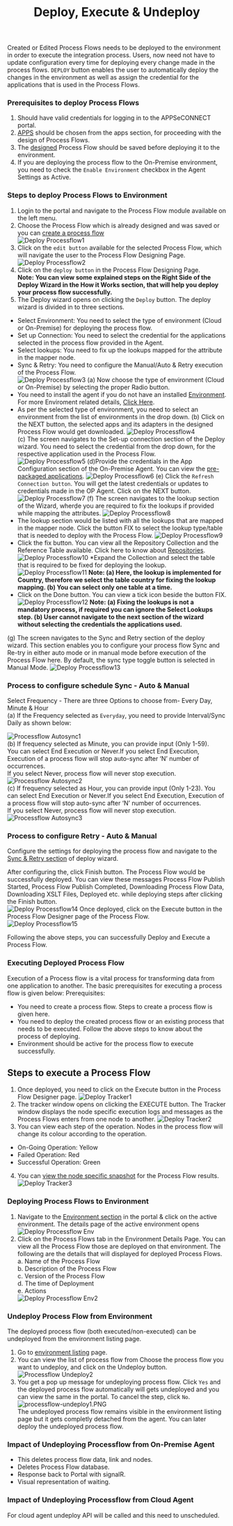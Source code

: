 ﻿---
title: "Deploy, Execute & Undeploy"
toc: true
tag: developers
category: "Processflow"
menus: 
   quickstartprocessflow:
        title: "Deploy, Execute & Undeploy"
        weight: 6
        icon: fa fa-file-word-o
        identifier: deployprocessflow
---

Created or Edited Process Flows needs to be deployed to the environment in order to execute the integration process. 
Users, now need not have to update configuration every time for deploying every change made in the process flows. 
`DEPLOY` button enables the user to automatically deploy the changes in the environment as well as assign the 
credential for the applications that is used in the Process Flows.

### Prerequisites to deploy Process Flows

1.	Should have valid credentials for logging in to the APPSeCONNECT portal.
2.	[APPS](/processflow/processflow-app/) should be chosen from the apps section, for proceeding with the design of Process Flows.
3.	The [designed](/processflow/designer-processflow/) Process Flow should be saved before deploying it to the environment.
4.  If you are deploying the process flow to the On-Premise environment, you need to check the `Enable Environment` checkbox in the Agent Settings as Active. 

### Steps to deploy Process Flows to Environment
1.	Login to the portal and navigate to the Process Flow module available on the left menu.  
2.  Choose the Process Flow which is already designed and was saved or you can [create a process flow](/processflow/creating-processflow/)   
![Deploy Processflow1](../../staticfiles/processflow/media/deploy-processflow1.png)   
3.  Click on the `edit button` available for the selected Process Flow, which will navigate the user to the 
    Process Flow Designing Page.  
 ![Deploy Processflow2](../../staticfiles/processflow/media/deploy-processflow2.png) 
4.	Click on the `deploy button` in the Process Flow Designing Page.  
 **Note: You can view some explained steps on the Right Side of the Deploy Wizard in the How it 
Works section, that will help you deploy your process flow successfully.**  
5. The Deploy wizard opens on clicking the `Deploy` button. The deploy wizard is divided in to three sections.
* Select Environment: You need to select the type of environment (Cloud or On-Premise) for deploying the process flow.
* Set up Connection: You need to select the credential for the applications selected in the process flow provided in the Agent.
* Select lookups: You need to fix up the lookups mapped for the attribute in the mapper node.
* Sync & Retry: You need to configure the Manual/Auto  & Retry execution of the Process Flow.  
![Deploy Processflow3](../../staticfiles/processflow/media/deploy-processflow3.png) 
(a) Now choose the type of environment (Cloud or On-Premise) by selecting the proper Radio button.  
* You need to install the agent if you do not have an installed [Environment](/deployment/Deployment-Configuration/#on-premise-agent-configuration). For more Enviroment related details, [Click Here](/deployment/Environment-Management/).
* As per the selected type of environment, you need to select an environment from the list of environments in the drop down. 
(b) Click on the NEXT button, the selected apps and its adapters in the designed Process Flow would get downloaded.
![Deploy Processflow4](../../staticfiles/processflow/media/deploy-processflow4.png)   
(c) The screen navigates to the Set-up connection section of the Deploy wizard. You need to select the credential from the drop down, for the respective application used in the Process Flow.   
 ![Deploy Processflow5](../../staticfiles/processflow/media/deploy-processflow5.png)
(d)Provide the credentials in the App Configuration section of the On-Premise Agent. You can view the [pre-packaged applications](/connectors/Overview-of-Connectors/).
![Deploy Processflow6](../../staticfiles/processflow/media/deploy-processflow6.png)
(e) Click  the `Refresh Connection button`. You will get the latest credentials or updates to credentials made in the OP Agent. Click on the NEXT button.
![Deploy Processflow7](../../staticfiles/processflow/media/deploy-processflow7.png) 
(f) The screen navigates to the lookup section of the Wizard, wherḍe you are required to fix the lookups if provided while mapping the attributes.
![Deploy Processflow8](../../staticfiles/processflow/media/deploy-processflow8.png)
* The lookup section would be listed with all the lookups that are mapped in the mapper node. Click the button FIX to select the lookup type/table that is needed to deploy with the Process Flow.
![Deploy Processflow9](../../staticfiles/processflow/media/deploy-processflow9.png)
* Click the fix button. You can view all the Repository Collection and the Reference Table available. Click here to know about [Repositories]().    
![Deploy Processflow10](../../staticfiles/processflow/media/deploy-processflow10.png)
*Expand the Collection and select the table that is required to be fixed for deploying the lookup.
![Deploy Processflow11](../../staticfiles/processflow/media/deploy-processflow11.png)
**Note: (a) Here, the lookup is implemented for Country, therefore we select the table country for fixing the lookup mapping.
        (b) You can select only one table at a time.**
 * Click on the Done button. You can view a tick icon beside the button FIX. 
![Deploy Processflow12](../../staticfiles/processflow/media/deploy-processflow12.png)
**Note: (a) Fixing the lookups is not a mandatory process, if required you can ignore the Select Lookups step.
        (b) User cannot navigate to the next section of the wizard without selecting the credentials the applications used.**  

(g) The screen navigates to the Sync and Retry section of the deploy wizard. 
This section enables you to configure your process flow Sync and Re-try in either auto mode or in manual mode before 
execution of the Process Flow here. By default, the sync type toggle button is selected in Manual Mode. 
![Deploy Processflow13](../../staticfiles/processflow/media/deploy-processflow13.png)

### Process to configure schedule Sync - Auto & Manual   
Select Frequency - There are three Options to choose from-  Every Day, Minute & Hour             
(a) If the Frequency selected as `Everyday`, you need to provide Interval/Sync Daily 
as shown below: 

![Processflow Autosync1](../../staticfiles/processflow/media/processflow-autosync1.png)  
(b) If frequency selected as Minute, you can provide input (Only 1-59).  
You can select End Execution or Never.If you select End Execution, Execution of a process 
flow will stop auto-sync after ‘N’ number of occurrences.    
If you select Never, process flow will never stop execution.    
![Processflow Autosync2](../../staticfiles/processflow/media/processflow-autosync2.png)  
(c) If frequency selected as Hour, you can provide input (Only 1-23). You can select 
End Execution or Never.If you select End Execution, Execution of a process 
flow will stop auto-sync after ‘N’ number of occurrences.    
If you select Never, process flow will never stop execution.
![Processflow Autosync3](../../staticfiles/processflow/media/processflow-autosync3.png)

### Process to configure Retry - Auto & Manual

Configure the settings for deploying the process flow and navigate to the [Sync & Retry 
section](/processflow/retry-processflow/) of deploy wizard. 

After configuring the, click Finish button. The Process Flow would be successfully 
deployed. You can view these messages Process Flow Publish Started, Process Flow Publish Completed, 
Downloading Process Flow Data, Downloading XSLT Files, Deployed etc. while deploying steps after 
clicking the Finish button.  
![Deploy Processflow14](../../staticfiles/processflow/media/deploy-processflow14.png)
Once deployed, click on the Execute button in the Process Flow Designer page of the Process Flow.  
![Deploy Processflow15](../../staticfiles/processflow/media/deploy-processflow15.png)

Following the above steps, you can successfully Deploy and Execute a Process Flow.

### Executing Deployed Process Flow
Execution of a Process flow is a vital process for transforming data from one application to another. The basic prerequisites for executing a process flow is given below:
Prerequisites:
* You need to create a process flow. Steps to create a process flow is given here.
* You need to deploy the created process flow or an existing process that needs to be executed. Follow the above steps to know about the process of deploying.
* Environment should be active for the process flow to execute successfully.

## Steps to execute a Process Flow

1.	Once deployed, you need to click on the Execute button in the Process Flow Designer page.
![Deploy Tracker1](../../staticfiles/processflow/media/deploy-tracker1.png)  
2.	The tracker window opens on clicking the EXECUTE button. The Tracker window displays the node specific execution logs and messages as the Process Flows enters from one node to another.
![Deploy Tracker2](../../staticfiles/processflow/media/deploy-tracker2.png)  
3.	You can view each step of the operation. Nodes in the process flow will change its colour according to the operation. 
  * On-Going Operation: Yellow      
  * Failed Operation: Red       
  * Successful Operation: Green      
4.	You can [view the node specific snapshot](/processflow/snapshot-processflow/) for the Process Flow results. 
![Deploy Tracker3](../../staticfiles/processflow/media/deploy-tracker3.png)  

### Deploying Process Flows to Environment

1.	Navigate to the [Environment section](/deployment/Environment-Management/) in the portal & click on the active environment. The details page of the active environment opens
![Deploy Processflow Env](../../staticfiles/processflow/media/deploy-processflow-env.png)    
2.	Click on the Process Flows tab in the Environment Details Page. You can view all the Process Flow those are deployed on that environment.
The following are the details that will displayed for deployed Process Flows.    
a.	Name of the Process Flow  
b.	Description of the Process Flow    
c.	Version of the Process Flow  
d.	The time of Deployment    
e.	Actions        
![Deploy Processflow Env2](../../staticfiles/processflow/media/deploy-processflow-env2.png) 

### Undeploy Process Flow from Environment

The deployed process flow (both executed/non-executed) can be undeployed from the environment
listing page. 

1. Go to [environment listing](/deployment/Environment-Management/) page.
2. You can view the list of process flow from Choose the process flow you want to undeploy, and click on the Undeploy button.
![Processflow Undeploy2](../../staticfiles/processflow/media/processflow-undeploy2.png)   
3. You get a pop up message for undeploying process flow. Click `Yes` and the deployed process flow automatically will gets undeployed and you can view the same in the 
portal. To cancel the step, click `No`.
![processflow-undeploy1.PNG](../../staticfiles/processflow/media/processflow-undeploy1.PNG)  
The undeployed process flow remains visible in the environment listing page but it gets completly
detached from the agent. You can later deploy the undeployed process flow.

### Impact of Undeploying Processflow from On-Premise Agent 

* This deletes process flow data, link and nodes.
* Deletes Process Flow database.
* Response back to Portal with signalR.
* Visual representation of waiting.

### Impact of Undeploying Processflow from Cloud Agent

For cloud agent undeploy API will be called and this need to unscheduled.